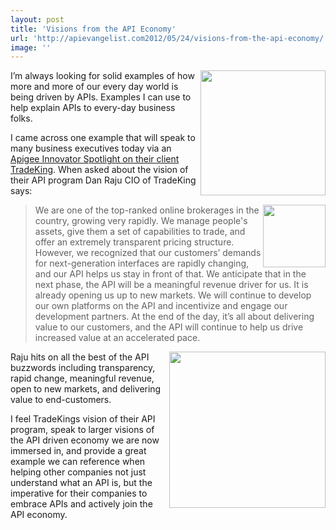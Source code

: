 ```yaml
---
layout: post
title: 'Visions from the API Economy'
url: 'http://apievangelist.com2012/05/24/visions-from-the-api-economy/'
image: ''
---
```



<p>
     <a href="/serviceproviders/apigee.php"><img src="http://kinlane-productions.s3.amazonaws.com/api-service-providers/apigee-logo.gif"  width="200" align="right" /></a>
</p>
<p>
     I’m always looking for solid examples of how more and more of our every day world is being driven by APIs. Examples I can use to help explain APIs to every-day business folks.
</p>
<p>
     I came across one example that will speak to many business executives today via an <a title="Apigee Innovator Spotlight on their client TradeKing" href="http://blog.apigee.com/detail/innovator_spotlight_tradeking/">Apigee Innovator Spotlight on their client TradeKing</a>. When asked about the vision of their API program Dan Raju CIO of TradeKing says:
</p>
<p>
     <img src="http://kinlane-productions.s3.amazonaws.com/api-evangelist/tradeking/TradeKing-CIO.png"  width="100" align="right" />
</p>
<blockquote>
     We are one of the top-ranked online brokerages in the country, growing very rapidly. We manage people's assets, give them a set of capabilities to trade, and offer an extremely transparent pricing structure. However, we recognized that our customers’ demands for next-generation interfaces are rapidly changing, and our API helps us stay in front of that. We anticipate that in the next phase, the API will be a meaningful revenue driver for us. It is already opening us up to new markets. We will continue to develop our own platforms on the API and incentivize and engage our development partners. At the end of the day, it’s all about delivering value to our customers, and the API will continue to help us drive increased value at an accelerated pace.
</blockquote>
<p>
     <a href="https://developers.tradeking.com/" target="_blank"><img src="http://kinlane-productions.s3.amazonaws.com/api-evangelist/tradeking/tradeking_logo.png"  width="250" align="right" /></a>
</p>
<p>
     Raju hits on all the best of the API buzzwords including transparency, rapid change, meaningful revenue, open to new markets, and delivering value to end-customers.
</p>
<p>
     I feel TradeKings vision of their API program, speak to larger visions of the API driven economy we are now immersed in, and provide a great example we can reference when helping other companies not just understand what an API is, but the imperative for their companies to embrace APIs and actively join the API economy.
</p>
